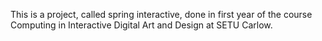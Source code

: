 This is a project, called spring interactive, done in first year of the course Computing in Interactive Digital Art and Design at SETU Carlow.
